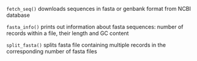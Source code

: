 `fetch_seq()` downloads sequences in fasta or genbank format from NCBI database

`fasta_info()` prints out information about fasta sequences: number of records within a file, their length and GC content

`split_fasta()` splits fasta file containing multiple records in the corresponding number of fasta files
